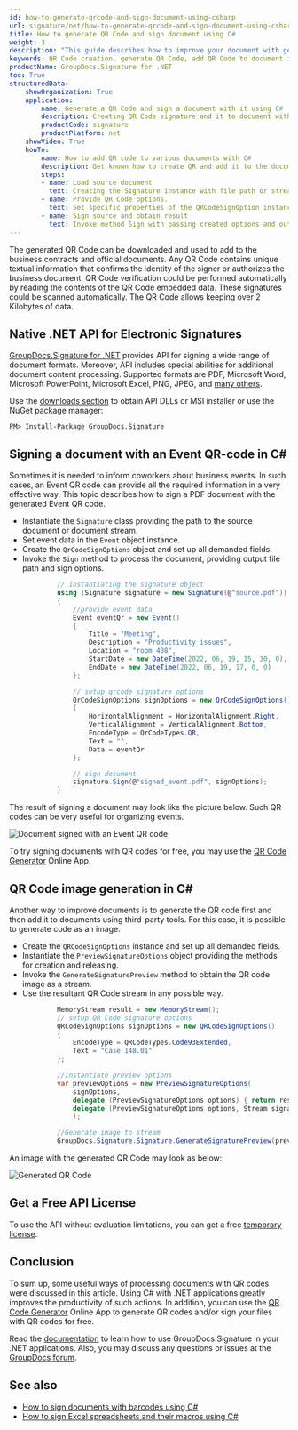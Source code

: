 ```yaml
---
id: how-to-generate-qrcode-and-sign-document-using-csharp
url: signature/net/how-to-generate-qrcode-and-sign-document-using-csharp
title: How to generate QR Code and sign document using C#
weight: 3
description: "This guide describes how to improve your document with generated QR code using C#. Sign your documents with a QR Code and various standard QR code elements like Event QR Code, contact QR Code as VCard or MeCard, SEPA payment QR Code using GroupDocs.Signature .NET API by GroupDocs."
keywords: QR Code creation, generate QR Code, add QR Code to document in CSharp, Sign document with QR Event in CSharp, VCard, or MeCard QR Code.
productName: GroupDocs.Signature for .NET
toc: True
structuredData:
    showOrganization: True
    application:    
        name: Generate a QR Code and sign a document with it using C#    
        description: Creating QR Code signature and it to document with C# language by GroupDocs.Signature for .NET APIs
        productCode: signature
        productPlatform: net 
    showVideo: True
    howTo:
        name: How to add QR code to various documents with C# 
        description: Get known how to create QR and add it to the document using C#
        steps:
        - name: Load source document
          text: Creating the Signature instance with file path or stream as a constructor parameter will load the document. 
        - name: Provide QR Code options. 
          text: Set specific properties of the QRCodeSignOption instance like a QR Code type, QR code text, and signature appearance settings.
        - name: Sign source and obtain result 
          text: Invoke method Sign with passing created options and output file data. You can save signed files using a file path or a stream.
---
```


The generated QR Code can be downloaded and used to add to the business contracts and official documents. Any QR Code contains unique textual information that confirms the identity of the signer or authorizes the business document. QR Code verification could be performed automatically by reading the contents of the QR Code embedded data. These signatures could be scanned automatically. The QR Code allows keeping over 2 Kilobytes of data.

## Native .NET API for Electronic Signatures

[GroupDocs.Signature for .NET](https://products.groupdocs.com/signature/net) provides API for signing a wide range of document formats. Moreover, API includes special abilities for additional document content processing. Supported formats are PDF, Microsoft Word, Microsoft PowerPoint, Microsoft Excel, PNG, JPEG, and [many others](/signature/net/supported-document-formats/).

Use the [downloads section](https://downloads.groupdocs.com/signature/net) to obtain API DLLs or MSI installer or use the NuGet package manager:

```nuget
PM> Install-Package GroupDocs.Signature
```

## Signing a document with an Event QR-code in C\#

Sometimes it is needed to inform coworkers about business events. In such cases, an Event QR code can provide all the required information in a very effective way. This topic describes how to sign a PDF document with the generated Event QR code.

* Instantiate the `Signature` class providing the path to the source document or document stream.
* Set event data in the `Event` object instance.
* Create the `QrCodeSignOptions` object and set up all demanded fields.
* Invoke the `Sign` method to process the document, providing output file path and sign options.

```cs
            // instantiating the signature object
            using (Signature signature = new Signature(@"source.pdf"))
            {
                //provide event data
                Event eventQr = new Event()
                {
                    Title = "Meeting",
                    Description = "Productivity issues",
                    Location = "room 408",
                    StartDate = new DateTime(2022, 06, 19, 15, 30, 0),
                    EndDate = new DateTime(2022, 06, 19, 17, 0, 0)
                };

                // setup qrcode signature options
                QrCodeSignOptions signOptions = new QrCodeSignOptions()
                {
                    HorizontalAlignment = HorizontalAlignment.Right,
                    VerticalAlignment = VerticalAlignment.Bottom,
                    EncodeType = QrCodeTypes.QR,
                    Text = "",
                    Data = eventQr
                };

                // sign document
                signature.Sign(@"signed_event.pdf", signOptions);
            }
```

The result of signing a document may look like the picture below. Such QR codes can be very useful for organizing events.

![Document signed with an Event QR code](/signature/net/images/signature-use-cases/how-to-generate-barcode-and-sign-document-using-csharp/signed_event.png)

To try signing documents with QR codes for free, you may use the [QR Code Generator](https://products.groupdocs.app/signature/generate/qrcode) Online App.

## QR Code image generation in C\#

Another way to improve documents is to generate the QR code first and then add it to documents using third-party tools. For this case, it is possible to generate code as an image.

* Create the `QRCodeSignOptions` instance and set up all demanded fields.
* Instantiate the `PreviewSignatureOptions` object providing the methods for creation and releasing.
* Invoke the `GenerateSignaturePreview` method to obtain the QR code image as a stream.
* Use the resultant QR Code stream in any possible way.

```cs
            MemoryStream result = new MemoryStream();
            // setup QR Code signature options
            QRCodeSignOptions signOptions = new QRCodeSignOptions()
            {
                EncodeType = QRCodeTypes.Code93Extended,
                Text = "Case 148.01"
            };

            //Instantiate preview options
            var previewOptions = new PreviewSignatureOptions(
                signOptions,
                delegate (PreviewSignatureOptions options) { return result; },
                delegate (PreviewSignatureOptions options, Stream signatureStream) { }
                );

            //Generate image to stream
            GroupDocs.Signature.Signature.GenerateSignaturePreview(previewOptions);

```
An image with the generated QR Code may look as below:

![Generated QR Code](/signature/net/images/signature-use-cases/how-to-generate-barcode-and-sign-document-using-csharp/textqrcode.png)

## Get a Free API License
To use the API without evaluation limitations, you can get a free [temporary license](https://purchase.groupdocs.com/temporary-license).

## Conclusion

To sum up, some useful ways of processing documents with QR codes were discussed in this article. Using C# with .NET applications greatly improves the productivity of such actions.
In addition, you can use the [QR Code Generator](https://products.groupdocs.app/signature/generate/qrcode) Online App to generate QR codes and/or sign your files with QR codes for free.

Read the [documentation](https://docs.groupdocs.com/signature/net/) to learn how to use GroupDocs.Signature in your .NET applications. Also, you may discuss any questions or issues at the [GroupDocs forum](https://forum.groupdocs.com/).

## See also

* [How to sign documents with barcodes using C#](/signature/net/how-to-generate-barcode-and-sign-document-using-csharp)
* [How to sign Excel spreadsheets and their macros using C#](/signature/net/how-to-sign-excel-macros-using-csharp)
